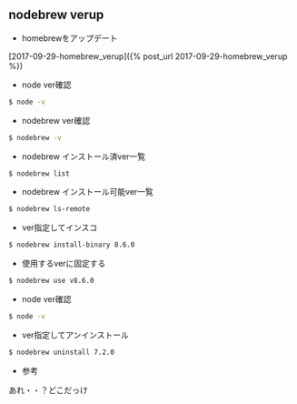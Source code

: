 ## nodebrew verup

- homebrewをアップデート

[2017-09-29-homebrew_verup]({% post_url 2017-09-29-homebrew_verup %})

- node ver確認

```sh
$ node -v
```

- nodebrew ver確認

```sh
$ nodebrew -v
```

- nodebrew インストール済ver一覧

```sh
$ nodebrew list
```

- nodebrew インストール可能ver一覧

```sh
$ nodebrew ls-remote
```

- ver指定してインスコ

```sh
$ nodebrew install-binary 8.6.0
```

- 使用するverに固定する

```sh
$ nodebrew use v8.6.0
```

- node ver確認

```sh
$ node -v
```

- ver指定してアンインストール

```sh
$ nodebrew uninstall 7.2.0
```

- 参考

あれ・・？どこだっけ

